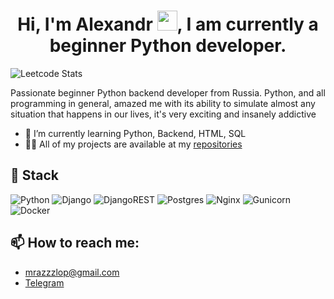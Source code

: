 ### <h1 align="center">Hi, I'm Alexandr</a> <img src="https://github.com/blackcater/blackcater/raw/main/images/Hi.gif" height="32"/>, I am currently a beginner Python developer.</h1>
![Leetcode Stats](https://leetcard.jacoblin.cool/mrazzzlop?theme=dark&font=Noto%20Serif%20Ethiopic)

Passionate beginner Python backend developer from Russia. Python, and all programming in general, amazed me with its ability to simulate almost any situation that happens in our lives, it's very exciting and insanely addictive

- 🌱 I’m currently learning Python, Backend, HTML, SQL
- 👨‍💻 All of my projects are available at my <a href="https://github.com/Mrazzzlop?tab=repositories">repositories</a>
## 🔭 Stack
  ![Python](https://img.shields.io/badge/python-3670A0?style=for-the-badge&logo=python&logoColor=ffdd54)
  ![Django](https://img.shields.io/badge/django-%23092E20.svg?style=for-the-badge&logo=django&logoColor=white)
  ![DjangoREST](https://img.shields.io/badge/DJANGO-REST-ff1709?style=for-the-badge&logo=django&logoColor=white&color=ff1709&labelColor=gray)
  ![Postgres](https://img.shields.io/badge/postgres-%23316192.svg?style=for-the-badge&logo=postgresql&logoColor=white)
  ![Nginx](https://img.shields.io/badge/nginx-%23009639.svg?style=for-the-badge&logo=nginx&logoColor=white)
  ![Gunicorn](https://img.shields.io/badge/gunicorn-%298729.svg?style=for-the-badge&logo=gunicorn&logoColor=white)
  ![Docker](https://img.shields.io/badge/docker-%230db7ed.svg?style=for-the-badge&logo=docker&logoColor=white)





## 📫 How to reach me:
  - <a href="mailto:maksim.larionov.2016@gmail.com">mrazzzlop@gmail.com</a>
  - [Telegram](https://t.me/mrazzzlop) 
